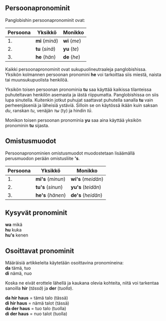 ## Persoonapronominit

Panglobishin persoonapronominit ovat:

|Persoona| Yksikkö              | Monikko            |
|--------|----------------------|--------------------|
| 1.     | **mi** (_minä_)      | **wi** (_me_)      |
| 2.     | **tu** (_sinä_)      | **yu** (_te_)      |
| 3.     | **he** (_hän_)       | **de** (_he_)      |

Kaikki persoonapronominit ovat sukupuolineutraaleja panglobishissa.
Yksikön kolmannen persoonan pronomini **he** voi tarkoittaa siis miestä, naista tai muunsukupuolista henkilöä.

Yksikön toisen persoonan pronominia **tu** saa käyttää kaikissa tilanteissa
puhuteltavan henkilön asemasta ja iästä riippumatta.
Panglobishissa on siis lupa sinutella.
Kuitenkin jotkut puhujat saattavat puhutella sanalla **tu** vain perheenjäseniä ja läheisiä ystäviä.
Silloin se on käytössä ikään kuin saksan _du_, ranskan _tu_, venäjän _ты_ (ty) ja hindin _tū_.

Monikon toisen persoonan pronominia **yu** saa aina käyttää
yksikön pronominin **tu** sijasta.


## Omistusmuodot

Persoonapronominien omistusmuodot muodostetaan lisäämällä perusmuodon perään
omistusliite **'s**.

|Persoona| Yksikkö              | Monikko              |
|--------|----------------------|----------------------|
| 1.     | **mi's** (_minun_)   | **wi's** (_meidän_)  |
| 2.     | **tu's** (_sinun_)   | **yu's** (_teidän_)  |
| 3.     | **he's** (_hänen_)   | **de's** (_heidän_)  |


## Kysyvät pronominit

**wa**
mikä  
**hu**
kuka  
**hu's**
kenen


## Osoittavat pronominit

Määräisiä artikkeleita käytetään osoittavina pronomineina:  
**da**
tämä, tuo  
**di**
nämä, nuo

Koska ne eivät erottele lähellä ja kaukana olevia kohteita,
niitä voi tarkentaa sanoilla
**hir**
(_tässä_) ja
**der**
(_tuolla_).

**da hir haus**
= tämä talo (tässä)  
**di hir haus**
= nämä talot (tässä)  
**da der haus**
= tuo talo (tuolla)  
**di der haus**
= nuo talot (tuolla)

